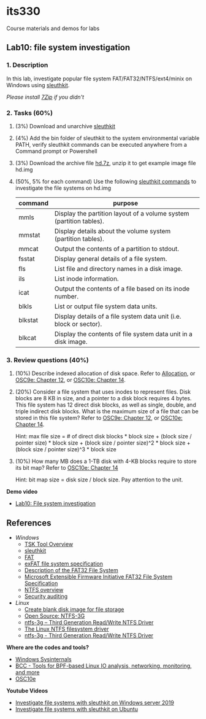 # its330
Course materials and demos for labs

## Lab10: file system investigation

### 1. Description

In this lab,  investigate popular file system FAT/FAT32/NTFS/ext4/minix on Windows using [sleuthkit](https://www.sleuthkit.org/sleuthkit/).

*Please install [7Zip](https://www.7-zip.org/) if you didn't*

### 2. Tasks (60%)

1. (3%) Download and unarchive [sleuthkit](https://www.sleuthkit.org/sleuthkit/)
2. (4%) Add the bin folder of sleuthkit to the system environmental variable PATH, verify sleuthkit commands can be executed anywhere from a Command prompt or Powershell
3. (3%) Download the archive file [hd.7z](./code/hd.7z), unzip it to get example image file hd.img
4. (50%, 5% for each command) Use the following [sleuthkit commands](http://wiki.sleuthkit.org/index.php?title=TSK_Tool_Overview) to investigate the file systems on hd.img
   
   | command | purpose |
   | ------- | ------- |
   | mmls | Display the partition layout of a volume system (partition tables). |
   | mmstat | Display details about the volume system (partition tables). |
   | mmcat | Output the contents of a partition to stdout. |
   | fsstat | Display general details of a file system. |
   | fls | List file and directory names in a disk image. |
   | ils | List inode information. |
   | icat | Output the contents of a file based on its inode number. |
   | blkls | List or output file system data units. |
   | blkstat | Display details of a file system data unit (i.e. block or sector). |
   | blkcat | Display the contents of file system data unit in a disk image. |


### 3. Review questions (40%)
1. (10%) Describe indexed allocation of disk space. Refer to [Allocation](https://en.wikibooks.org/wiki/Operating_System_Design/File_Systems/Allocation), or [OSC9e: Chapter 12](https://www.os-book.com/OS9/slide-dir/index.html), or [OSC10e: Chapter 14](https://www.os-book.com/OS10/slide-dir/index.html).
2. (20%) Consider a file system that uses inodes to represent files. Disk blocks are 8 KB in size, and a pointer to a disk block requires 4 bytes.  This file system has 12 direct disk blocks, as well as single, double, and triple indirect disk blocks. What is the maximum size of a file that can be stored in this file system? Refer to [OSC9e: Chapter 12](https://www.os-book.com/OS9/slide-dir/index.html), or [OSC10e: Chapter 14](https://www.os-book.com/OS10/slide-dir/index.html). 

    Hint: max file size = # of direct disk blocks * block size + 
                          (block size / pointer size) * block size + 
                          (block size / pointer size)^2 * block size + 
                          (block size / pointer size)^3 * block size


3. (10%) How many MB does a 1-TB disk with 4-KB blocks require to store its bit map? Refer to [OSC10e: Chapter 14](https://www.os-book.com/OS10/slide-dir/index.html)

   Hint: bit map size = disk size / block size.  Pay attention to the unit.


**Demo video**

* [Lab10: File system investigation](https://youtu.be/_ePWoFQU83k)

## References
* _Windows_
	* [TSK Tool Overview](https://wiki.sleuthkit.org/index.php?title=TSK\_Tool\_Overview)
  	* [sleuthkit](https://www.sleuthkit.org/sleuthkit/)
	* [FAT](https://wiki.osdev.org/FAT)
	* [exFAT file system specification](https://docs.microsoft.com/en-us/windows/win32/fileio/exfat-specification)
	* [Description of the FAT32 File System](https://support.microsoft.com/en-us/help/154997/description-of-the-fat32-file-system)
	* [Microsoft Extensible Firmware Initiative FAT32 File System Specification](http://www.cs.fsu.edu/~cop4610t/assignments/project3/spec/fatspec.pdf)
	* [NTFS overview](https://docs.microsoft.com/en-us/windows-server/storage/file-server/ntfs-overview)
	* [Security auditing](https://docs.microsoft.com/en-us/windows/security/threat-protection/auditing/security-auditing-overview)
* _Linux_
  * [Create blank disk image for file storage](https://askubuntu.com/questions/667291/create-blank-disk-image-for-file-storage)
  * [Open Source: NTFS-3G](https://www.tuxera.com/community/open-source-ntfs-3g/)
  * [ntfs-3g – Third Generation Read/Write NTFS Driver](https://www.tuxera.com/community/ntfs-3g-manual/)
  * [The Linux NTFS filesystem driver](https://www.kernel.org/doc/Documentation/filesystems/ntfs.txt)
  * [ntfs-3g - Third Generation Read/Write NTFS Driver](http://manpages.ubuntu.com/manpages/trusty/man8/ntfs-3g\.8\.html)





**Where are the codes and tools?**
* [Windows Sysinternals](https://docs.microsoft.com/en-us/sysinternals/)
* [BCC - Tools for BPF-based Linux IO analysis, networking, monitoring, and more](https://github.com/iovisor/bcc)
* [OSC10e](https://github.com/greggagne/osc10e)


**Youtube Videos**
* [Investigate file systems with sleuthkit on Windows server 2019](https://youtu.be/UkKIbABIeys)
* [Investigate file systems with sleuthkit on Ubuntu](https://youtu.be/wfxPla41WMw)




